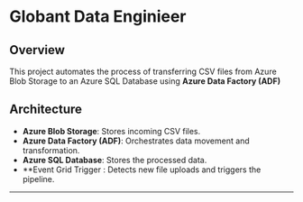 # Globant Data Enginieer
## Overview
This project automates the process of transferring CSV files from Azure Blob Storage to an Azure SQL Database using **Azure Data Factory (ADF)**

## Architecture
- **Azure Blob Storage**: Stores incoming CSV files.
- **Azure Data Factory (ADF)**: Orchestrates data movement and transformation.
- **Azure SQL Database**: Stores the processed data.
- **Event Grid Trigger : Detects new file uploads and triggers the pipeline.

---

